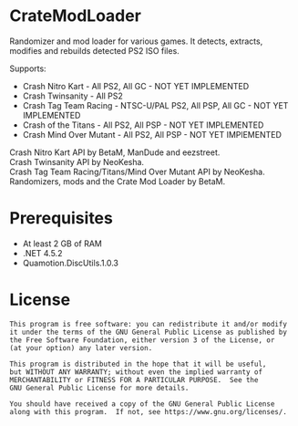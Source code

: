 # CrateModLoader
Randomizer and mod loader for various games. 
It detects, extracts, modifies and rebuilds detected PS2 ISO files.  

Supports:
- Crash Nitro Kart - All PS2, All GC - NOT YET IMPLEMENTED
- Crash Twinsanity - All PS2
- Crash Tag Team Racing - NTSC-U/PAL PS2, All PSP, All GC - NOT YET IMPLEMENTED
- Crash of the Titans - All PS2, All PSP - NOT YET IMPLEMENTED
- Crash Mind Over Mutant - All PS2, All PSP - NOT YET IMPlEMENTED
  
Crash Nitro Kart API by BetaM, ManDude and eezstreet.  
Crash Twinsanity API by NeoKesha.  
Crash Tag Team Racing/Titans/Mind Over Mutant API by NeoKesha.  
Randomizers, mods and the Crate Mod Loader by BetaM.  

# Prerequisites

- At least 2 GB of RAM
- .NET 4.5.2
- Quamotion.DiscUtils.1.0.3

# License

    This program is free software: you can redistribute it and/or modify
    it under the terms of the GNU General Public License as published by
    the Free Software Foundation, either version 3 of the License, or
    (at your option) any later version.

    This program is distributed in the hope that it will be useful,
    but WITHOUT ANY WARRANTY; without even the implied warranty of
    MERCHANTABILITY or FITNESS FOR A PARTICULAR PURPOSE.  See the
    GNU General Public License for more details.

    You should have received a copy of the GNU General Public License
    along with this program.  If not, see https://www.gnu.org/licenses/.
